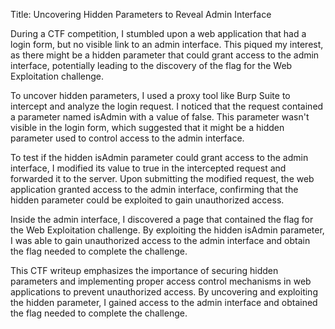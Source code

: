 Title: Uncovering Hidden Parameters to Reveal Admin Interface

During a CTF competition, I stumbled upon a web application that had a login form, but no visible link to an admin interface. This piqued my interest, as there might be a hidden parameter that could grant access to the admin interface, potentially leading to the discovery of the flag for the Web Exploitation challenge.

To uncover hidden parameters, I used a proxy tool like Burp Suite to intercept and analyze the login request. I noticed that the request contained a parameter named isAdmin with a value of false. This parameter wasn't visible in the login form, which suggested that it might be a hidden parameter used to control access to the admin interface.

To test if the hidden isAdmin parameter could grant access to the admin interface, I modified its value to true in the intercepted request and forwarded it to the server. Upon submitting the modified request, the web application granted access to the admin interface, confirming that the hidden parameter could be exploited to gain unauthorized access.

Inside the admin interface, I discovered a page that contained the flag for the Web Exploitation challenge. By exploiting the hidden isAdmin parameter, I was able to gain unauthorized access to the admin interface and obtain the flag needed to complete the challenge.

This CTF writeup emphasizes the importance of securing hidden parameters and implementing proper access control mechanisms in web applications to prevent unauthorized access. By uncovering and exploiting the hidden parameter, I gained access to the admin interface and obtained the flag needed to complete the challenge.
